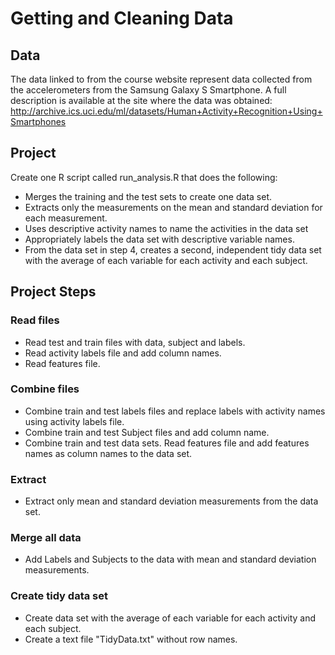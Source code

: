 # Getting and Cleaning Data

## Data

The data linked to from the course website represent data collected from the accelerometers from the Samsung Galaxy S Smartphone. A full description is available at the site where the data was obtained:
http://archive.ics.uci.edu/ml/datasets/Human+Activity+Recognition+Using+Smartphones


## Project

Create one R script called run_analysis.R that does the following:

* Merges the training and the test sets to create one data set.
* Extracts only the measurements on the mean and standard deviation for each measurement. 
* Uses descriptive activity names to name the activities in the data set
* Appropriately labels the data set with descriptive variable names. 
* From the data set in step 4, creates a second, independent tidy data set with the average of each variable for each activity and each subject.


## Project Steps

### Read files
* Read test and train files with data, subject and labels.
* Read activity labels file and add column names.
* Read features file.

### Combine files
* Combine train and test labels files and replace labels with activity names using activity labels file.
* Combine train and test Subject files and add column name.
* Combine train and test data sets. Read features file and add features names as column names to the data set.

### Extract
* Extract only mean and standard deviation measurements from the data set.

### Merge all data
* Add Labels and Subjects to the data with mean and standard deviation measurements.

### Create tidy data set
* Create data set with the average of each variable for each activity and each subject.
* Create a text file "TidyData.txt" without row names.




